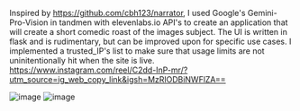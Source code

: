 Inspired by https://github.com/cbh123/narrator, I used Google's Gemini-Pro-Vision in tandmen with elevenlabs.io API's 
to create an application that will create a short comedic roast of the images subject. The UI is written in flask and is rudimentary, 
but can  be improved upon for specific use cases. I implemented a trusted_IP's list to make sure that usage limits are not uninitentionally hit
when the site is live. 
https://www.instagram.com/reel/C2dd-InP-mr/?utm_source=ig_web_copy_link&igsh=MzRlODBiNWFlZA==

![image](https://github.com/OddHatter/AI-Roast-Generator/assets/97755834/c3d48e00-1692-47f1-9094-a10acda733bc)
![image](https://github.com/OddHatter/AI-Roast-Generator/assets/97755834/d9801020-7345-4c17-b29e-d5c98f78ff8c)


